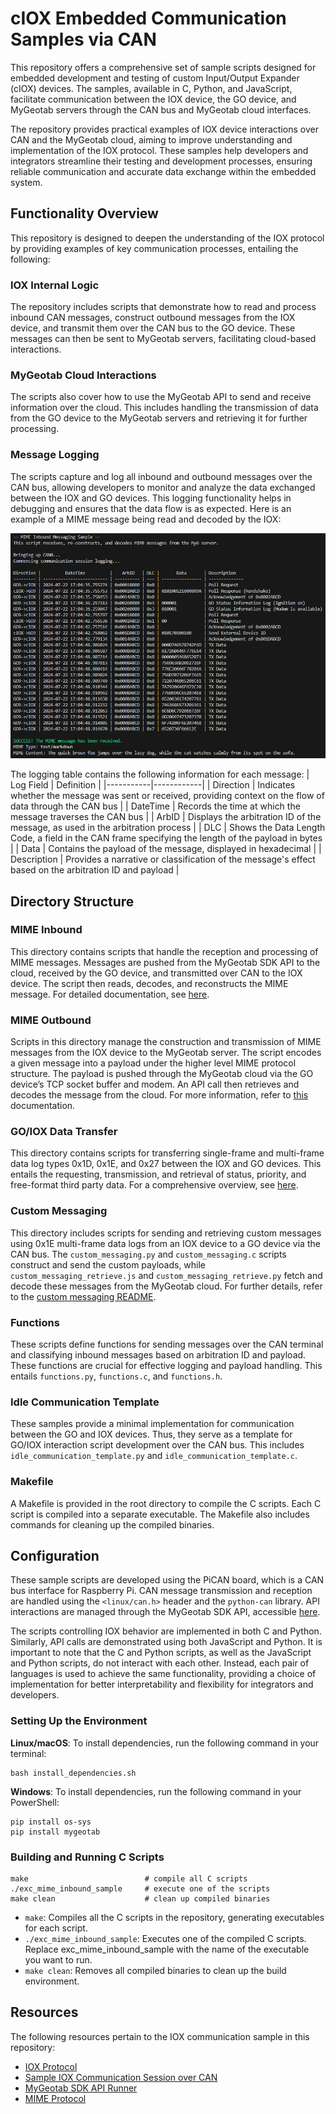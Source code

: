 # cIOX Embedded Communication Samples via CAN
This repository offers a comprehensive set of sample scripts designed for embedded development and testing of custom Input/Output Expander (cIOX) devices. The samples, available in C, Python, and JavaScript, facilitate communication between the IOX device, the GO device, and MyGeotab servers through the CAN bus and MyGeotab cloud interfaces.

The repository provides practical examples of IOX device interactions over CAN and the MyGeotab cloud, aiming to improve understanding and implementation of the IOX protocol. These samples help developers and integrators streamline their testing and development processes, ensuring reliable communication and accurate data exchange within the embedded system.

## Functionality Overview
This repository is designed to deepen the understanding of the IOX protocol by providing examples of key communication processes, entailing the following:

### IOX Internal Logic
The repository includes scripts that demonstrate how to read and process inbound CAN messages, construct outbound messages from the IOX device, and transmit them over the CAN bus to the GO device. These messages can then be sent to MyGeotab servers, facilitating cloud-based interactions.

### MyGeotab Cloud Interactions
The scripts also cover how to use the MyGeotab API to send and receive information over the cloud. This includes handling the transmission of data from the GO device to the MyGeotab servers and retrieving it for further processing.

### Message Logging
The scripts capture and log all inbound and outbound messages over the CAN bus, allowing developers to monitor and analyze the data exchanged between the IOX and GO devices. This logging functionality helps in debugging and ensures that the data flow is as expected. Here is an example of a MIME message being read and decoded by the IOX:

![Inbound MIME Message Logging](images/mime_inbound.png)

The logging table contains the following information for each message:
| Log Field | Definition |
|-----------|------------|
| Direction | Indicates whether the message was sent or received, providing context on the flow of data through the CAN bus |
| DateTime | Records the time at which the message traverses the CAN bus |
| ArbID | Displays the arbitration ID of the message, as used in the arbitration process |
| DLC | Shows the Data Length Code, a field in the CAN frame specifying the length of the payload in bytes |
| Data | Contains the payload of the message, displayed in hexadecimal |
| Description | Provides a narrative or classification of the message's effect based on the arbitration ID and payload |

## Directory Structure
### MIME Inbound
This directory contains scripts that handle the reception and processing of MIME messages. Messages are pushed from the MyGeotab SDK API to the cloud, received by the GO device, and transmitted over CAN to the IOX device. The script then reads, decodes, and reconstructs the MIME message. For detailed documentation, see [here](MIME_inbound/README.md).

### MIME Outbound
Scripts in this directory manage the construction and transmission of MIME messages from the IOX device to the MyGeotab server. The script encodes a given message into a payload under the higher level MIME protocol structure. The payload is pushed through the MyGeotab cloud via the GO device’s TCP socket buffer and modem. An API call then retrieves and decodes the message from the cloud. For more information, refer to [this](MIME_outbound/README.md) documentation.

### GO/IOX Data Transfer
This directory contains scripts for transferring single-frame and multi-frame data log types 0x1D, 0x1E, and 0x27 between the IOX and GO devices. This entails the requesting, transmission, and retrieval of status, priority, and free-format third party data. For a comprehensive overview, see [here](GO_IOX_data_transfer/README.md).

### Custom Messaging
This directory includes scripts for sending and retrieving custom messages using 0x1E multi-frame data logs from an IOX device to a GO device via the CAN bus. The `custom_messaging.py` and `custom_messaging.c` scripts construct and send the custom payloads, while `custom_messaging_retrieve.js` and `custom_messaging_retrieve.py` fetch and decode these messages from the MyGeotab cloud. For further details, refer to the [custom messaging README](custom_messaging/README.md).

### Functions
These scripts define functions for sending messages over the CAN terminal and classifying inbound messages based on arbitration ID and payload. These functions are crucial for effective logging and payload handling. This entails `functions.py`, `functions.c`, and `functions.h`.

### Idle Communication Template
These samples provide a minimal implementation for communication between the GO and IOX devices. Thus, they serve as a template for GO/IOX interaction script development over the CAN bus. This includes `idle_communication_template.py` and `idle_communication_template.c`.

### Makefile
A Makefile is provided in the root directory to compile the C scripts. Each C script is compiled into a separate executable. The Makefile also includes commands for cleaning up the compiled binaries.

## Configuration
These sample scripts are developed using the PiCAN board, which is a CAN bus interface for Raspberry Pi. CAN message transmission and reception are handled using the `<linux/can.h>` header and the `python-can` library. API interactions are managed through the MyGeotab SDK API, accessible [here](https://geotab.github.io/sdk/software/api/runner.html). 

The scripts controlling IOX behavior are implemented in both C and Python. Similarly, API calls are demonstrated using both JavaScript and Python. It is important to note that the C and Python scripts, as well as the JavaScript and Python scripts, do not interact with each other. Instead, each pair of languages is used to achieve the same functionality, providing a choice of implementation for better interpretability and flexibility for integrators and developers.



### Setting Up the Environment
**Linux/macOS**: To install dependencies, run the following command in your terminal:
```
bash install_dependencies.sh
```
**Windows**: To install dependencies, run the following command in your PowerShell:
```
pip install os-sys
pip install mygeotab
```

### Building and Running C Scripts
```
make                          # compile all C scripts
./exc_mime_inbound_sample     # execute one of the scripts
make clean                    # clean up compiled binaries
```
- `make`: Compiles all the C scripts in the repository, generating executables for each script.
- `./exc_mime_inbound_sample`: Executes one of the compiled C scripts. Replace exc_mime_inbound_sample with the name of the executable you want to run.
- `make clean`: Removes all compiled binaries to clean up the build environment.

## Resources
The following resources pertain to the IOX communication sample in this repository:
- [IOX Protocol](https://developers.geotab.com/hardware/guides/IOExpanderProtocol)
- [Sample IOX Communication Session over CAN](https://docs.google.com/document/d/1BExcPst5bNzv-IZGX6ZbPeHK5MO1s2AI0rqzEhHbNZ4)
- [MyGeotab SDK API Runner](https://geotab.github.io/sdk/software/api/runner.html)
- [MIME Protocol](https://developers.geotab.com/hardware/guides/mimeProtocol)